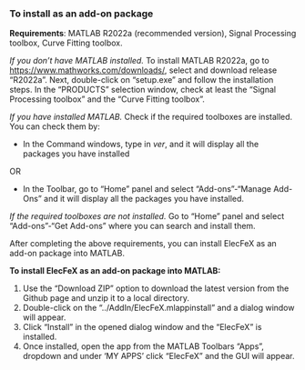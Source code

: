 ### To install as an add-on package

**Requirements**: MATLAB R2022a (recommended version), Signal Processing toolbox, Curve Fitting toolbox.

*If you don’t have MATLAB installed.* To install MATLAB R2022a, go to https://www.mathworks.com/downloads/, select and download release “R2022a”. Next, double-click on “setup.exe” and follow the installation steps. In the “PRODUCTS” selection window, check at least the “Signal Processing toolbox” and the “Curve Fitting toolbox”. 

*If you have installed MATLAB.* Check if the required toolboxes are installed. You can check them by:

- In the Command windows, type in *ver*, and it will display all the packages you have installed

OR

- In the Toolbar, go to “Home” panel and select “Add-ons”-“Manage Add-Ons” and it will display all the packages you have installed. 

*If the required toolboxes are not installed.* Go to “Home” panel and select “Add-ons”-“Get Add-ons” where you can search and install them.

After completing the above requirements, you can install ElecFeX as an add-on package into MATLAB.



**To install ElecFeX as an add-on package into MATLAB:**

1. Use the “Download ZIP” option to download the latest version from the Github page and unzip it to a local directory. 
2. Double-click on the “../AddIn/ElecFeX.mlappinstall” and a dialog window will appear.
3. Click “Install” in the opened dialog window and the “ElecFeX” is installed.
4. Once installed, open the app from the MATLAB Toolbars “Apps”, dropdown and under ‘MY APPS’ click “ElecFeX” and the GUI will appear.
